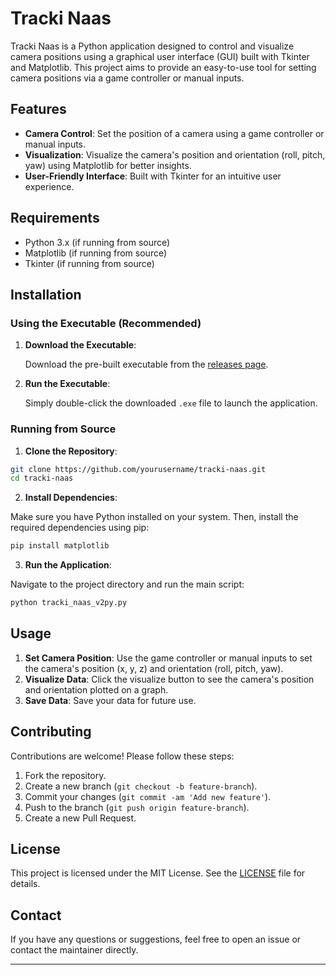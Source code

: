 # Tracki Naas

Tracki Naas is a Python application designed to control and visualize camera positions using a graphical user interface (GUI) built with Tkinter and Matplotlib. This project aims to provide an easy-to-use tool for setting camera positions via a game controller or manual inputs.

## Features

- **Camera Control**: Set the position of a camera using a game controller or manual inputs.
- **Visualization**: Visualize the camera's position and orientation (roll, pitch, yaw) using Matplotlib for better insights.
- **User-Friendly Interface**: Built with Tkinter for an intuitive user experience.

## Requirements

- Python 3.x (if running from source)
- Matplotlib (if running from source)
- Tkinter (if running from source)

## Installation

### Using the Executable (Recommended)

1. **Download the Executable**:

   Download the pre-built executable from the [releases page](https://github.com/N445/tracki_naas/releases).

3. **Run the Executable**:

   Simply double-click the downloaded `.exe` file to launch the application.

### Running from Source

1. **Clone the Repository**:

```sh
git clone https://github.com/yourusername/tracki-naas.git
cd tracki-naas
```

2. **Install Dependencies**:

Make sure you have Python installed on your system. Then, install the required dependencies using pip:

```sh
pip install matplotlib
```

3. **Run the Application**:

Navigate to the project directory and run the main script:

```sh
python tracki_naas_v2py.py
```

## Usage

1. **Set Camera Position**: Use the game controller or manual inputs to set the camera's position (x, y, z) and orientation (roll, pitch, yaw).
2. **Visualize Data**: Click the visualize button to see the camera's position and orientation plotted on a graph.
3. **Save Data**: Save your data for future use.

## Contributing

Contributions are welcome! Please follow these steps:

1. Fork the repository.
2. Create a new branch (`git checkout -b feature-branch`).
3. Commit your changes (`git commit -am 'Add new feature'`).
4. Push to the branch (`git push origin feature-branch`).
5. Create a new Pull Request.

## License

This project is licensed under the MIT License. See the [LICENSE](LICENSE) file for details.

## Contact

If you have any questions or suggestions, feel free to open an issue or contact the maintainer directly.

---
